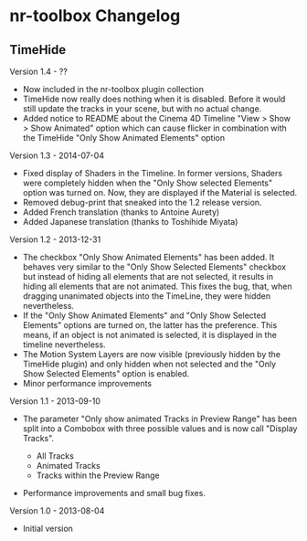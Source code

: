 nr-toolbox Changelog
====================

TimeHide
--------

Version 1.4  -  ??

- Now included in the nr-toolbox plugin collection
- TimeHide now really does nothing when it is disabled. Before it would
  still update the tracks in your scene, but with no actual change.
- Added notice to README about the Cinema 4D Timeline "View > Show >
  Show Animated" option which can cause flicker in combination with the
  TimeHide "Only Show Animated Elements" option

Version 1.3  -  2014-07-04

- Fixed display of Shaders in the Timeline. In former versions,
  Shaders were completely hidden when the "Only Show selected Elements"
  option was turned on. Now, they are displayed if the Material is selected.
- Removed debug-print that sneaked into the 1.2 release version.
- Added French translation (thanks to Antoine Aurety)
- Added Japanese translation (thanks to Toshihide Miyata)

Version 1.2  -  2013-12-31

- The checkbox "Only Show Animated Elements" has been added. It behaves
  very similar to the "Only Show Selected Elements" checkbox but instead
  of hiding all elements that are not selected, it results in hiding all
  elements that are not animated. This fixes the bug, that, when dragging
  unanimated objects into the TimeLine, they were hidden nevertheless.
- If the "Only Show Animated Elements" and "Only Show Selected Elements"
  options are turned on, the latter has the preference. This means, if
  an object is not animated is selected, it is displayed in the timeline
  nevertheless.
- The Motion System Layers are now visible (previously hidden by the
  TimeHide plugin) and only hidden when not selected and the "Only
  Show Selected Elements" option is enabled.
- Minor performance improvements

Version 1.1  -  2013-09-10

- The parameter "Only show animated Tracks in Preview Range" has been
  split into a Combobox with three possible values and is now call
  "Display Tracks".

  * All Tracks
  * Animated Tracks
  * Tracks within the Preview Range

- Performance improvements and small bug fixes.

Version 1.0  -  2013-08-04

- Initial version
